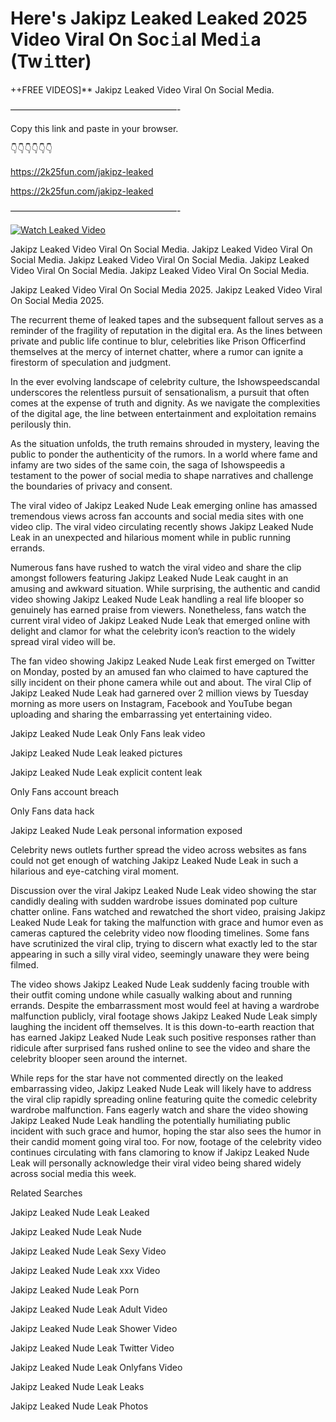 # Here's Jakipz Leaked Leaked 2025 Video Viral On Soc𝚒al Med𝚒a (Tw𝚒tter)

++FREE VIDEOS]** Jakipz Leaked Video Viral On Social Media.

———————————————————-

Copy this link and paste in your browser.

👇👇👇👇👇👇

https://2k25fun.com/jakipz-leaked

https://2k25fun.com/jakipz-leaked

———————————————————-

[![Watch Leaked Video](https://miro.medium.com/v2/resize:fit:828/format:webp/1*cilzJN44JGOrTw9NJCrNHA.gif "Watch Leaked Video")](https://2k25fun.com/jakipz-leaked)

Jakipz Leaked Video Viral On Social Media. Jakipz Leaked Video Viral On Social Media. Jakipz Leaked Video Viral On Social Media. Jakipz Leaked Video Viral On Social Media. Jakipz Leaked Video Viral On Social Media.

Jakipz Leaked Video Viral On Social Media 2025. Jakipz Leaked Video Viral On Social Media 2025.

The recurrent theme of leaked tapes and the subsequent fallout serves as a reminder of the fragility of reputation in the digital era. As the lines between private and public life continue to blur, celebrities like Prison Officerfind themselves at the mercy of internet chatter, where a rumor can ignite a firestorm of speculation and judgment.

In the ever evolving landscape of celebrity culture, the Ishowspeedscandal underscores the relentless pursuit of sensationalism, a pursuit that often comes at the expense of truth and dignity. As we navigate the complexities of the digital age, the line between entertainment and exploitation remains perilously thin.

As the situation unfolds, the truth remains shrouded in mystery, leaving the public to ponder the authenticity of the rumors. In a world where fame and infamy are two sides of the same coin, the saga of Ishowspeedis a testament to the power of social media to shape narratives and challenge the boundaries of privacy and consent.

The viral video of Jakipz Leaked Nude Leak emerging online has amassed tremendous views across fan accounts and social media sites with one video clip. The viral video circulating recently shows Jakipz Leaked Nude Leak in an unexpected and hilarious moment while in public running errands.

Numerous fans have rushed to watch the viral video and share the clip amongst followers featuring Jakipz Leaked Nude Leak caught in an amusing and awkward situation. While surprising, the authentic and candid video showing Jakipz Leaked Nude Leak handling a real life blooper so genuinely has earned praise from viewers. Nonetheless, fans watch the current viral video of Jakipz Leaked Nude Leak that emerged online with delight and clamor for what the celebrity icon’s reaction to the widely spread viral video will be.

The fan video showing Jakipz Leaked Nude Leak first emerged on Twitter on Monday, posted by an amused fan who claimed to have captured the silly incident on their phone camera while out and about. The viral Clip of Jakipz Leaked Nude Leak had garnered over 2 million views by Tuesday morning as more users on Instagram, Facebook and YouTube began uploading and sharing the embarrassing yet entertaining video.

Jakipz Leaked Nude Leak Only Fans leak video

Jakipz Leaked Nude Leak leaked pictures

Jakipz Leaked Nude Leak explicit content leak

Only Fans account breach

Only Fans data hack

Jakipz Leaked Nude Leak personal information exposed

Celebrity news outlets further spread the video across websites as fans could not get enough of watching Jakipz Leaked Nude Leak in such a hilarious and eye-catching viral moment.

Discussion over the viral Jakipz Leaked Nude Leak video showing the star candidly dealing with sudden wardrobe issues dominated pop culture chatter online. Fans watched and rewatched the short video, praising Jakipz Leaked Nude Leak for taking the malfunction with grace and humor even as cameras captured the celebrity video now flooding timelines. Some fans have scrutinized the viral clip, trying to discern what exactly led to the star appearing in such a silly viral video, seemingly unaware they were being filmed.

The video shows Jakipz Leaked Nude Leak suddenly facing trouble with their outfit coming undone while casually walking about and running errands. Despite the embarrassment most would feel at having a wardrobe malfunction publicly, viral footage shows Jakipz Leaked Nude Leak simply laughing the incident off themselves. It is this down-to-earth reaction that has earned Jakipz Leaked Nude Leak such positive responses rather than ridicule after surprised fans rushed online to see the video and share the celebrity blooper seen around the internet.

While reps for the star have not commented directly on the leaked embarrassing video, Jakipz Leaked Nude Leak will likely have to address the viral clip rapidly spreading online featuring quite the comedic celebrity wardrobe malfunction. Fans eagerly watch and share the video showing Jakipz Leaked Nude Leak handling the potentially humiliating public incident with such grace and humor, hoping the star also sees the humor in their candid moment going viral too. For now, footage of the celebrity video continues circulating with fans clamoring to know if Jakipz Leaked Nude Leak will personally acknowledge their viral video being shared widely across social media this week.

Related Searches

Jakipz Leaked Nude Leak Leaked

Jakipz Leaked Nude Leak Nude

Jakipz Leaked Nude Leak Sexy Video

Jakipz Leaked Nude Leak xxx Video

Jakipz Leaked Nude Leak Porn

Jakipz Leaked Nude Leak Adult Video

Jakipz Leaked Nude Leak Shower Video

Jakipz Leaked Nude Leak Twitter Video

Jakipz Leaked Nude Leak Onlyfans Video

Jakipz Leaked Nude Leak Leaks

Jakipz Leaked Nude Leak Photos